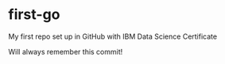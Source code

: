 # first-go
My first repo set up in GitHub with IBM Data Science Certificate

Will always remember this commit! 
